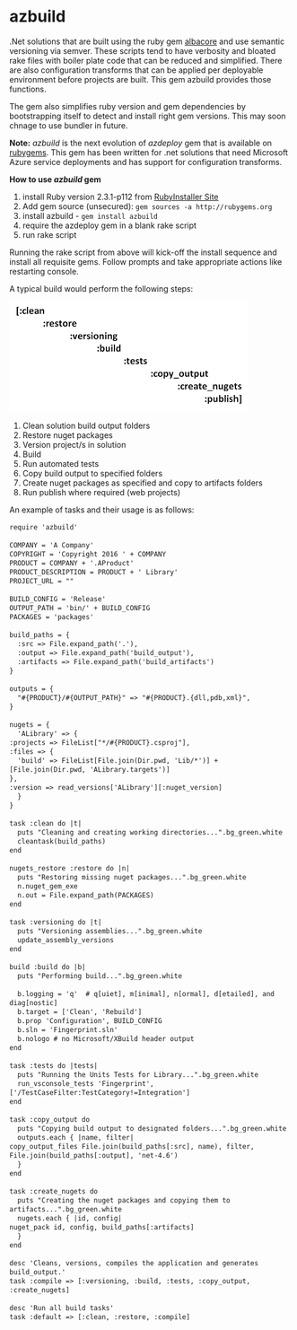 azbuild
========

.Net solutions that are built using the ruby gem [albacore](https://github.com/Albacore/albacore) and use semantic versioning via semver. These scripts tend to have verbosity and bloated rake files with boiler plate code that can be reduced and simplified. There are also configuration transforms that can be applied per deployable environment before projects are built. This gem azbuild provides those functions.

The gem also simplifies ruby version and gem dependencies by bootstrapping itself to detect and install right gem versions. This may soon chnage to use bundler in future.

**Note:** _azbuild_ is the next evolution of _azdeploy_ gem that is available on [rubygems](http://rubygems.org). This gem has been written for .net solutions that need Microsoft Azure service deployments and has support for configuration transforms.

**How to use _azbuild_ gem**

1. install Ruby version 2.3.1-p112 from [RubyInstaller Site](http://rubyinstaller.org)
2. Add gem source (unsecured): `gem sources -a http://rubygems.org`
3. install azbuild - `gem install azbuild`
4. require the azdeploy gem in a blank rake script
5. run rake script

Running the rake script from above will kick-off the install sequence and install all requisite gems. Follow prompts and take appropriate actions like restarting console.

A typical build would perform the following steps:

![](https://github.com/subatta/azbuild/blob/develop/src/images/build_steps.png)

1. Clean solution build output folders
2. Restore nuget packages
3. Version project/s in solution
4. Build
5. Run automated tests
6. Copy build output to specified folders
7. Create nuget packages as specified and copy to artifacts folders
8. Run publish where required (web projects)

An example of tasks and their usage is as follows:

    require 'azbuild'
    
    COMPANY = 'A Company'
    COPYRIGHT = 'Copyright 2016 ' + COMPANY
    PRODUCT = COMPANY + '.AProduct'
    PRODUCT_DESCRIPTION = PRODUCT + ' Library'
    PROJECT_URL = ""
    
    BUILD_CONFIG = 'Release'
    OUTPUT_PATH = 'bin/' + BUILD_CONFIG
    PACKAGES = 'packages'
    
    build_paths = {
      :src => File.expand_path('.'),
      :output => File.expand_path('build_output'),
      :artifacts => File.expand_path('build_artifacts')
    }
    
    outputs = {
      "#{PRODUCT}/#{OUTPUT_PATH}" => "#{PRODUCT}.{dll,pdb,xml}",
    }
    
    nugets = {
      'ALibrary' => {
    :projects => FileList["*/#{PRODUCT}.csproj"],
    :files => {
      'build' => FileList[File.join(Dir.pwd, 'Lib/*')] + [File.join(Dir.pwd, 'ALibrary.targets')]
    },
    :version => read_versions['ALibrary'][:nuget_version]
      }
    }
    
    task :clean do |t|
      puts "Cleaning and creating working directories...".bg_green.white
      cleantask(build_paths)
    end
    
    nugets_restore :restore do |n|
      puts "Restoring missing nuget packages...".bg_green.white
      n.nuget_gem_exe
      n.out = File.expand_path(PACKAGES)
    end
    
    task :versioning do |t|
      puts "Versioning assemblies...".bg_green.white
      update_assembly_versions
    end
    
    build :build do |b|
      puts "Performing build...".bg_green.white
    
      b.logging = 'q'  # q[uiet], m[inimal], n[ormal], d[etailed], and diag[nostic]
      b.target = ['Clean', 'Rebuild']
      b.prop 'Configuration', BUILD_CONFIG
      b.sln = 'Fingerprint.sln'
      b.nologo # no Microsoft/XBuild header output
    end
    
    task :tests do |tests|
      puts "Running the Units Tests for Library...".bg_green.white
      run_vsconsole_tests 'Fingerprint', ['/TestCaseFilter:TestCategory!=Integration']
    end
    
    task :copy_output do
      puts "Copying build output to designated folders...".bg_green.white
      outputs.each { |name, filter|
    copy_output_files File.join(build_paths[:src], name), filter, File.join(build_paths[:output], 'net-4.6')
      }
    end
    
    task :create_nugets do
      puts "Creating the nuget packages and copying them to artifacts...".bg_green.white
      nugets.each { |id, config|
    nuget_pack id, config, build_paths[:artifacts]
      }
    end
    
    desc 'Cleans, versions, compiles the application and generates build_output.'
    task :compile => [:versioning, :build, :tests, :copy_output, :create_nugets]
    
    desc 'Run all build tasks'
    task :default => [:clean, :restore, :compile]
